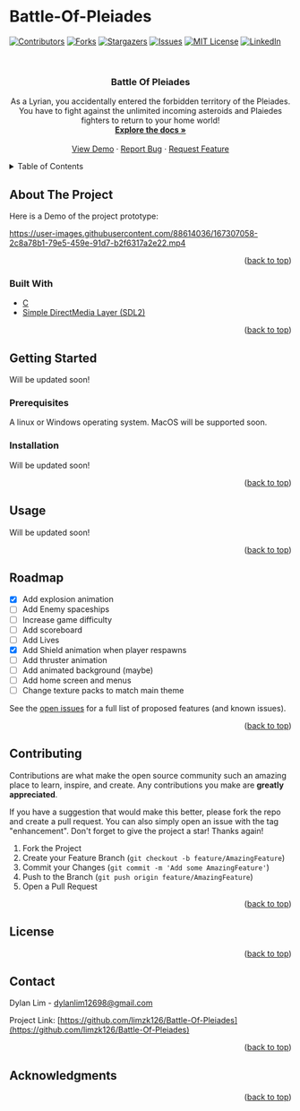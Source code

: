 # Battle-Of-Pleiades

<div id="top"></div>
<!--
*** Thanks for checking out the Best-README-Template. If you have a suggestion
*** that would make this better, please fork the repo and create a pull request
*** or simply open an issue with the tag "enhancement".
*** Don't forget to give the project a star!
*** Thanks again! Now go create something AMAZING! :D
-->



<!-- PROJECT SHIELDS -->
<!--
*** I'm using markdown "reference style" links for readability.
*** Reference links are enclosed in brackets [ ] instead of parentheses ( ).
*** See the bottom of this document for the declaration of the reference variables
*** for contributors-url, forks-url, etc. This is an optional, concise syntax you may use.
*** https://www.markdownguide.org/basic-syntax/#reference-style-links
-->
[![Contributors][contributors-shield]][contributors-url]
[![Forks][forks-shield]][forks-url]
[![Stargazers][stars-shield]][stars-url]
[![Issues][issues-shield]][issues-url]
[![MIT License][license-shield]][license-url]
[![LinkedIn][linkedin-shield]][linkedin-url]



<!-- PROJECT LOGO -->
<br />
<div align="center">
  <a href="https://github.com/limzk126/Battle-Of-Pleiades">
  </a>

<h3 align="center">Battle Of Pleiades</h3>

  <p align="center">
    As a Lyrian, you accidentally entered the forbidden territory of the Pleiades. You have to fight against the unlimited incoming asteroids and Plaiedes fighters to return to your home world!
    <br />
    <a href="https://github.com/limzk126/Battle-Of-Pleiades"><strong>Explore the docs »</strong></a>
    <br />
    <br />
    <a href="https://github.com/limzk126/Battle-Of-Pleiades">View Demo</a>
    ·
    <a href="https://github.com/limzk126/Battle-Of-Pleiades/issues">Report Bug</a>
    ·
    <a href="https://github.com/limzk126/Battle-Of-Pleiades/issues">Request Feature</a>
  </p>
</div>



<!-- TABLE OF CONTENTS -->
<details>
  <summary>Table of Contents</summary>
  <ol>
    <li>
      <a href="#about-the-project">About The Project</a>
      <ul>
        <li><a href="#built-with">Built With</a></li>
      </ul>
    </li>
    <li>
      <a href="#getting-started">Getting Started</a>
      <ul>
        <li><a href="#prerequisites">Prerequisites</a></li>
        <li><a href="#installation">Installation</a></li>
      </ul>
    </li>
    <li><a href="#usage">Usage</a></li>
    <li><a href="#roadmap">Roadmap</a></li>
    <li><a href="#contributing">Contributing</a></li>
    <li><a href="#license">License</a></li>
    <li><a href="#contact">Contact</a></li>
    <li><a href="#acknowledgments">Acknowledgments</a></li>
  </ol>
</details>



<!-- ABOUT THE PROJECT -->
## About The Project
Here is a Demo of the project prototype:

https://user-images.githubusercontent.com/88614036/167307058-2c8a78b1-79e5-459e-91d7-b2f6317a2e22.mp4


<p align="right">(<a href="#top">back to top</a>)</p>



### Built With

* [C](https://www.cprogramming.com/)
* [Simple DirectMedia Layer (SDL2)](https://www.libsdl.org/)

<p align="right">(<a href="#top">back to top</a>)</p>



<!-- GETTING STARTED -->
## Getting Started
Will be updated soon!

### Prerequisites
A linux or Windows operating system. MacOS will be supported soon.

### Installation
Will be updated soon!

<p align="right">(<a href="#top">back to top</a>)</p>



<!-- USAGE EXAMPLES -->
## Usage
Will be updated soon!

<p align="right">(<a href="#top">back to top</a>)</p>



<!-- ROADMAP -->
## Roadmap

- [X] Add explosion animation
- [ ] Add Enemy spaceships
- [ ] Increase game difficulty
- [ ] Add scoreboard
- [ ] Add Lives
- [X] Add Shield animation when player respawns
- [ ] Add thruster animation
- [ ] Add animated background (maybe)
- [ ] Add home screen and menus
- [ ] Change texture packs to match main theme

See the [open issues](https://github.com/limzk126/Battle-Of-Pleiades/issues) for a full list of proposed features (and known issues).

<p align="right">(<a href="#top">back to top</a>)</p>



<!-- CONTRIBUTING -->
## Contributing

Contributions are what make the open source community such an amazing place to learn, inspire, and create. Any contributions you make are **greatly appreciated**.

If you have a suggestion that would make this better, please fork the repo and create a pull request. You can also simply open an issue with the tag "enhancement".
Don't forget to give the project a star! Thanks again!

1. Fork the Project
2. Create your Feature Branch (`git checkout -b feature/AmazingFeature`)
3. Commit your Changes (`git commit -m 'Add some AmazingFeature'`)
4. Push to the Branch (`git push origin feature/AmazingFeature`)
5. Open a Pull Request

<p align="right">(<a href="#top">back to top</a>)</p>



<!-- LICENSE -->
## License

<p align="right">(<a href="#top">back to top</a>)</p>



<!-- CONTACT -->
## Contact

Dylan Lim - dylanlim12698@gmail.com

Project Link: [https://github.com/limzk126/Battle-Of-Pleiades](https://github.com/limzk126/Battle-Of-Pleiades)

<p align="right">(<a href="#top">back to top</a>)</p>



<!-- ACKNOWLEDGMENTS -->
## Acknowledgments

<p align="right">(<a href="#top">back to top</a>)</p>



<!-- MARKDOWN LINKS & IMAGES -->
<!-- https://www.markdownguide.org/basic-syntax/#reference-style-links -->
[contributors-shield]: https://img.shields.io/github/contributors/limzk126/Battle-Of-Pleiades.svg?style=for-the-badge
[contributors-url]: https://github.com/limzk126/Battle-Of-Pleiades/graphs/contributors
[forks-shield]: https://img.shields.io/github/forks/limzk126/Battle-Of-Pleiades.svg?style=for-the-badge
[forks-url]: https://github.com/limzk126/Battle-Of-Pleiades/network/members
[stars-shield]: https://img.shields.io/github/stars/limzk126/Battle-Of-Pleiades.svg?style=for-the-badge
[stars-url]: https://github.com/limzk126/Battle-Of-Pleiades/stargazers
[issues-shield]: https://img.shields.io/github/issues/limzk126/Battle-Of-Pleiades.svg?style=for-the-badge
[issues-url]: https://github.com/limzk126/Battle-Of-Pleiades/issues
[license-shield]: https://img.shields.io/github/license/limzk126/Battle-Of-Pleiades.svg?style=for-the-badge
[license-url]: https://github.com/limzk126/Battle-Of-Pleiades/blob/master/LICENSE.txt
[linkedin-shield]: https://img.shields.io/badge/-LinkedIn-black.svg?style=for-the-badge&logo=linkedin&colorB=555
[linkedin-url]: https://linkedin.com/in/linkedin_username
[product-screenshot]: images/screenshot.png

